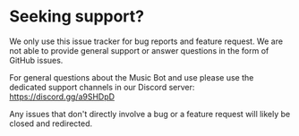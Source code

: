 # Seeking support?

We only use this issue tracker for bug reports and feature request. We are not able to provide general support or answer questions in the form of GitHub issues.

For general questions about the Music Bot and use please use the dedicated support channels in our Discord server: https://discord.gg/a9SHDpD

Any issues that don't directly involve a bug or a feature request will likely be closed and redirected.

